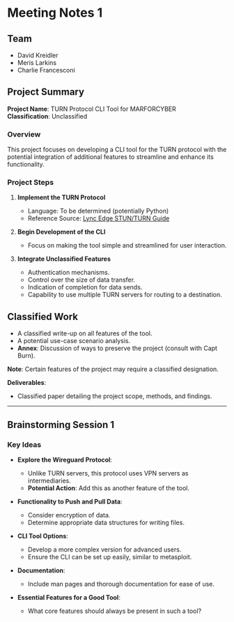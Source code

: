 # Meeting Notes 1

## Team

- David Kreidler
- Meris Larkins
- Charlie Francesconi

## Project Summary

**Project Name**: TURN Protocol CLI Tool for MARFORCYBER  
**Classification**: Unclassified

### Overview

This project focuses on developing a CLI tool for the TURN protocol with the potential integration of additional features to streamline and enhance its functionality.

### Project Steps

1. **Implement the TURN Protocol**
   - Language: To be determined (potentially Python)
   - Reference Source: [Lync Edge STUN/TURN Guide](https://blog.schertz.name/2012/10/lync-edge-stun-turn/)

2. **Begin Development of the CLI**
   - Focus on making the tool simple and streamlined for user interaction.

3. **Integrate Unclassified Features**
   - Authentication mechanisms.
   - Control over the size of data transfer.
   - Indication of completion for data sends.
   - Capability to use multiple TURN servers for routing to a destination.

## Classified Work

- A classified write-up on all features of the tool.
- A potential use-case scenario analysis.
- **Annex**: Discussion of ways to preserve the project (consult with Capt Burn).

**Note**: Certain features of the project may require a classified designation.

**Deliverables**:

- Classified paper detailing the project scope, methods, and findings.

---

## Brainstorming Session 1

### Key Ideas

- **Explore the Wireguard Protocol**:
  - Unlike TURN servers, this protocol uses VPN servers as intermediaries.
  - **Potential Action**: Add this as another feature of the tool.

- **Functionality to Push and Pull Data**:
  - Consider encryption of data.
  - Determine appropriate data structures for writing files.

- **CLI Tool Options**:
  - Develop a more complex version for advanced users.
  - Ensure the CLI can be set up easily, similar to metasploit.

- **Documentation**:
  - Include man pages and thorough documentation for ease of use.

- **Essential Features for a Good Tool**:
  - What core features should always be present in such a tool?
